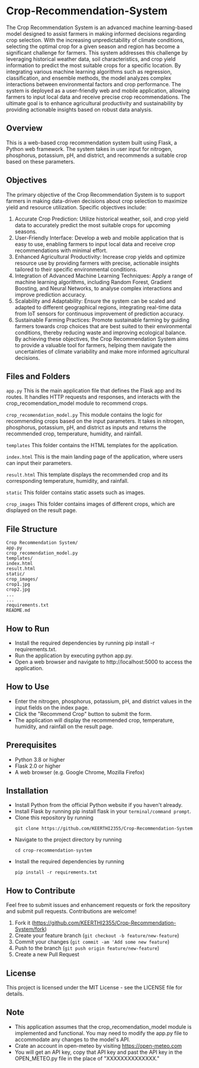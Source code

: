 # Crop-Recommendation-System

The Crop Recommendation System is an advanced machine learning-based model designed to assist farmers in making informed decisions regarding crop selection. With the increasing unpredictability of climate conditions, selecting the optimal crop for a given season and region has become a significant challenge for farmers. This system addresses this challenge by leveraging historical weather data, soil characteristics, and crop yield information to predict the most suitable crops for a specific location. By integrating various machine learning algorithms such as regression, classification, and ensemble methods, the model analyzes complex interactions between environmental factors and crop performance. The system is deployed as a user-friendly web and mobile application, allowing farmers to input local data and receive precise crop recommendations. The ultimate goal is to enhance agricultural productivity and sustainability by providing actionable insights based on robust data analysis.

## Overview
This is a web-based crop recommendation system built using Flask, a Python web framework. The system takes in user input for nitrogen, phosphorus, potassium, pH, and district, and recommends a suitable crop based on these parameters.

## Objectives

The primary objective of the Crop Recommendation System is to support farmers in making data-driven decisions about crop selection to maximize yield and resource utilization. Specific objectives include:
1.	Accurate Crop Prediction: Utilize historical weather, soil, and crop yield data to accurately predict the most suitable crops for upcoming seasons.
2.	User-Friendly Interface: Develop a web and mobile application that is easy to use, enabling farmers to input local data and receive crop recommendations with minimal effort.
3.	Enhanced Agricultural Productivity: Increase crop yields and optimize resource use by providing farmers with precise, actionable insights tailored to their specific environmental conditions.
4.	Integration of Advanced Machine Learning Techniques: Apply a range of machine learning algorithms, including Random Forest, Gradient Boosting, and Neural Networks, to analyse complex interactions and improve prediction accuracy.
5.	Scalability and Adaptability: Ensure the system can be scaled and adapted to different geographical regions, integrating real-time data from IoT sensors for continuous improvement of prediction accuracy.
6.	Sustainable Farming Practices: Promote sustainable farming by guiding farmers towards crop choices that are best suited to their environmental conditions, thereby reducing waste and improving ecological balance.
By achieving these objectives, the Crop Recommendation System aims to provide a valuable tool for farmers, helping them navigate the uncertainties of climate variability and make more informed agricultural decisions.

## Files and Folders
`app.py`
This is the main application file that defines the Flask app and its routes. It handles HTTP requests and responses, and interacts with the crop_recomendation_model module to recommend crops.

`crop_recomendation_model.py`
This module contains the logic for recommending crops based on the input parameters. It takes in nitrogen, phosphorus, potassium, pH, and district as inputs and returns the recommended crop, temperature, humidity, and rainfall.

`templates`
This folder contains the HTML templates for the application.

`index.html`
This is the main landing page of the application, where users can input their parameters.

`result.html`
This template displays the recommended crop and its corresponding temperature, humidity, and rainfall.

`static`
This folder contains static assets such as images.

`crop_images`
This folder contains images of different crops, which are displayed on the result page.

## File Structure
```
Crop Recommendation System/
app.py
crop_recomendation_model.py
templates/
index.html
result.html
static/
crop_images/
crop1.jpg
crop2.jpg
...
...
requirements.txt
README.md
```
## How to Run
- Install the required dependencies by running pip install -r requirements.txt.
- Run the application by executing python app.py.
- Open a web browser and navigate to http://localhost:5000 to access the application.

## How to Use
- Enter the nitrogen, phosphorus, potassium, pH, and district values in the input fields on the index page.
- Click the "Recommend Crop" button to submit the form.
- The application will display the recommended crop, temperature, humidity, and rainfall on the result page.

## Prerequisites
- Python 3.8 or higher
- Flask 2.0 or higher
- A web browser (e.g. Google Chrome, Mozilla Firefox)

## Installation
- Install Python from the official Python website if you haven't already.
- Install Flask by running pip install flask in your `terminal/command prompt`.
- Clone this repository by running
   ```
  git clone https://github.com/KEERTHI2355/Crop-Recommendation-System
  ```
- Navigate to the project directory by running
  ```
  cd crop-recommendation-system
  ```
- Install the required dependencies by running
  ```
  pip install -r requirements.txt
  ```

## How to Contribute
Feel free to submit issues and enhancement requests or fork the repository and submit pull requests. Contributions are welcome!

1. Fork it (https://github.com/KEERTHI2355/Crop-Recommendation-System/fork)
2. Create your feature branch (`git checkout -b feature/new-feature`)
3. Commit your changes (`git commit -am 'Add some new feature`)
4. Push to the branch (`git push origin feature/new-feature`)
5. Create a new Pull Request

## License
This project is licensed under the MIT License - see the LICENSE file for details.

## Note
- This application assumes that the crop_recomendation_model module is implemented and functional. You may need to modify the app.py file to accommodate any changes to the model's API.
- Crate an account in open-meteo by visiting https://open-meteo.com
- You will get an API key, copy that API key and past the API key in the OPEN_METEO.py file in the place of "XXXXXXXXXXXXXX."
